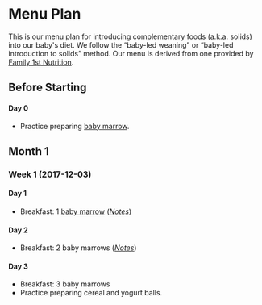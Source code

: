 # Menu Plan

This is our menu plan for introducing complementary foods (a.k.a. solids) into
our baby's diet. We follow the “baby-led weaning” or “baby-led introduction to
solids” method. Our menu is derived from one provided by [Family 1st
Nutrition](https://family1stnutrition.com/).

## Before Starting

#### Day 0

* Practice preparing [baby marrow](./recipes/baby-marrow.md).

## Month 1

### Week 1 (2017-12-03)

#### Day 1

* Breakfast: 1 [baby marrow](./recipes/baby-marrow.md) ([_Notes_](./menu-notes/day-1.md))

#### Day 2

* Breakfast: 2 baby marrows ([_Notes_](./menu-notes/day-2.md))

#### Day 3

* Breakfast: 3 baby marrows
* Practice preparing cereal and yogurt balls.
